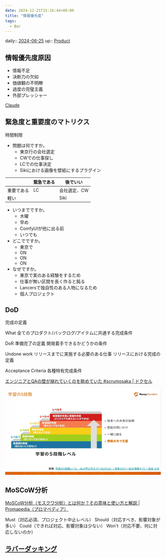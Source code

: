 ```yaml
---
date: 2024-12-21T15:16:44+09:00
title: "情報優先度"
tags:
  - Bar
---
```


daily:: [2024-06-25](/Daily_Note/2024-06-25.md)
up:: [Product](Product.md)

## 情報優先度原因
- 情報不足
- 決断力の欠如
- 価値観の不明瞭
- 過度の完璧主義
- 外部プレッシャー

[Claude](https://claude.ai/chat/dc0bfd50-5492-4fae-9335-fd90f1ad8172)


## 緊急度と重要度のマトリクス


時間制限
- 問題は何ですか。
    - 東京行の会社選定
    - CWでの仕事探し
    - LCでの仕事決定
    - Sikiにおける画像を壁紙にするプラグイン

|       | 緊急である | 後でいい    |
| ----- | ----- | ------- |
| 重要である | LC    | 会社選定、CW |
| 軽い    |       | Siki    |

- いつまでですか。
    - 木曜
    - 早め
    - ComfyUIが他に出る前
    - いつでも
- どこでですか。
    - 東京で
    - ON
    - ON
    - ON
- なぜですか。
    - 東京で実のある経験をするため
    - 仕事が無い区間を長く作ると鈍る
    - Lancersで独自性のある人物になるため
    - 個人プロジェクト

## DoD
完成の定義

What
全てのプロダクト/バックログ/アイテムに共通する完成条件

DoR
準備完了の定義
開発着手できるかどうかの条件

Undone work
リリースまでに実施する必要のある仕事
リリースにおける完成の定義

Acceptance Criteria
各種特有完成条件

[エンジニアとQAの壁が崩れていくのを眺めていた #scrumosaka | ドクセル](https://www.docswell.com/s/at_946/KDEYN9-2024-06-22-094806#p20)

![](../image/Pasted%20image%2020240625183015.png)


## MoSCoW分析
[MoSCoW分析（モスクワ分析）とは何か？その意味と使い方と解説 | Promapedia（プロマペディア）](https://ssaits.jp/promapedia/method/moscow-method.html)

Must（対応必須、プロジェクト中止レべル）
Should（対応すべき、影響対象が多い）
Could（できれば対応、影響対象は少ない）
Won't（対応不要、何に対応しないのか）

## [ラバーダッキング](ラバーダッキング.md)